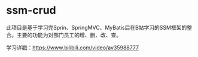 # ssm-crud
此项目是基于学习完Sprin、SpringMVC、MyBatis后在B站学习的SSM框架的整合。主要的功能为对部门员工的增、删、改、查。

学习详戳：https://www.bilibili.com/video/av35988777
